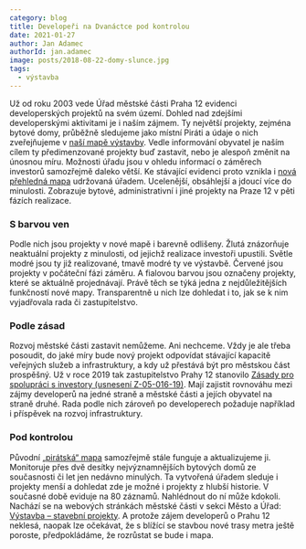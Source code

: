```yaml
---
category: blog
title: Developeři na Dvanáctce pod kontrolou
date: 2021-01-27
author: Jan Adamec
authorId: jan.adamec
image: posts/2018-08-22-domy-slunce.jpg
tags:
  - výstavba
---
```


Už od roku 2003 vede Úřad městské části Praha 12 evidenci developerských projektů na svém území. Dohled nad zdejšími developerskými aktivitami je i naším zájmem. Ty největší projekty, zejména bytové domy, průběžně sledujeme jako místní Piráti a údaje o nich zveřejňujeme v [naší mapě výstavby](https://praha12.pirati.cz/vystavba/). Vedle informování obyvatel je naším cílem ty předimenzované projekty buď zastavit, nebo je alespoň změnit na únosnou míru. Možnosti úřadu jsou v ohledu informací o záměrech investorů samozřejmě daleko větší. Ke stávající evidenci proto vznikla i [nová přehledná mapa](https://www.praha12.cz/vystavba%2Dstavebni%2Dprojekty/os-1229/) udržovaná úřadem. Ucelenější, obsáhlejší a jdoucí více do minulosti. Zobrazuje bytové, administrativní i jiné projekty na Praze 12 v pěti fázích realizace.

### S barvou ven

Podle nich jsou projekty v nové mapě i barevně odlišeny. Žlutá znázorňuje neaktuální projekty z minulosti, od jejichž realizace investoři upustili. Světle modré jsou ty již realizované, tmavě modré ty ve výstavbě. Červené jsou projekty v počáteční fázi záměru. A fialovou barvou jsou označeny projekty, které se aktuálně projednávají. Právě těch se týká jedna z nejdůležitějších funkčností nové mapy. Transparentně u nich lze dohledat i to, jak se k nim vyjadřovala rada či zastupitelstvo.

### Podle zásad

Rozvoj městské části zastavit nemůžeme. Ani nechceme. Vždy je ale třeba posoudit, do jaké míry bude nový projekt odpovídat stávající kapacitě veřejných služeb a infrastruktury, a kdy už přestává být pro městskou část prospěšný. Už v roce 2019 tak zastupitelstvo Prahy 12 stanovilo [Zásady pro spolupráci s investory (usnesení Z-05-016-19)](https://www.praha12.cz/assets/File.ashx?id_org=80112&id_dokumenty=69242). Mají zajistit rovnováhu mezi zájmy developerů na jedné straně a městské části a jejích obyvatel na straně druhé. Rada podle nich zároveň po developerech požaduje například i příspěvek na rozvoj infrastruktury.

### Pod kontrolou

Původní [„pirátská“ mapa](https://praha12.pirati.cz/vystavba/) samozřejmě stále funguje a aktualizujeme ji. Monitoruje přes dvě desítky nejvýznamnějších bytových domů ze současnosti či let jen nedávno minulých. Ta vytvořená úřadem sleduje i projekty menší a dohledat zde je možné i projekty z hlubší historie. V současné době eviduje na 80 záznamů. Nahlédnout do ní může kdokoli. Nachází se na webových stránkách městské části v sekci Město a Úřad: [Výstavba – stavební projekty](https://www.praha12.cz/vystavba-stavebni-projekty/os-1229/). A protože zájem developerů o Prahu 12 neklesá, naopak lze očekávat, že s blížící se stavbou nové trasy metra ještě poroste, předpokládáme, že rozrůstat se bude i mapa.

